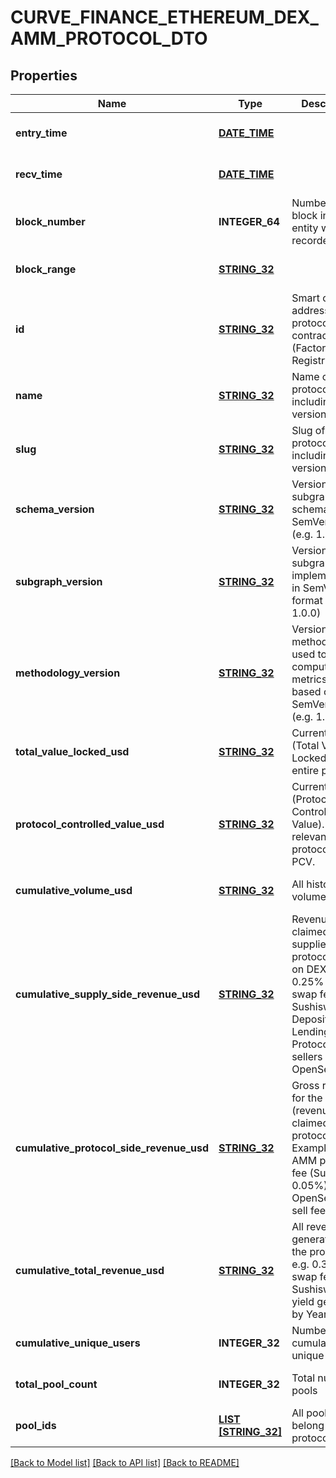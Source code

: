 # CURVE_FINANCE_ETHEREUM_DEX_AMM_PROTOCOL_DTO

## Properties
Name | Type | Description | Notes
------------ | ------------- | ------------- | -------------
**entry_time** | [**DATE_TIME**](DATE_TIME.md) |  | [optional] [default to null]
**recv_time** | [**DATE_TIME**](DATE_TIME.md) |  | [optional] [default to null]
**block_number** | **INTEGER_64** | Number of block in which entity was recorded. | [optional] [default to null]
**block_range** | [**STRING_32**](STRING_32.md) |  | [optional] [default to null]
**id** | [**STRING_32**](STRING_32.md) | Smart contract address of the protocol&#39;s main contract (Factory, Registry, etc) | [optional] [default to null]
**name** | [**STRING_32**](STRING_32.md) | Name of the protocol, including version. | [optional] [default to null]
**slug** | [**STRING_32**](STRING_32.md) | Slug of protocol, including version. | [optional] [default to null]
**schema_version** | [**STRING_32**](STRING_32.md) | Version of the subgraph schema, in SemVer format (e.g. 1.0.0) | [optional] [default to null]
**subgraph_version** | [**STRING_32**](STRING_32.md) | Version of the subgraph implementation, in SemVer format (e.g. 1.0.0) | [optional] [default to null]
**methodology_version** | [**STRING_32**](STRING_32.md) | Version of the methodology used to compute metrics, loosely based on SemVer format (e.g. 1.0.0) | [optional] [default to null]
**total_value_locked_usd** | [**STRING_32**](STRING_32.md) | Current TVL (Total Value Locked) of the entire protocol | [optional] [default to null]
**protocol_controlled_value_usd** | [**STRING_32**](STRING_32.md) | Current PCV (Protocol Controlled Value). Only relevant for protocols with PCV. | [optional] [default to null]
**cumulative_volume_usd** | [**STRING_32**](STRING_32.md) | All historical volume in USD | [optional] [default to null]
**cumulative_supply_side_revenue_usd** | [**STRING_32**](STRING_32.md) | Revenue claimed by suppliers to the protocol. LPs on DEXs (e.g. 0.25% of the swap fee in Sushiswap). Depositors on Lending Protocols. NFT sellers on OpenSea. | [optional] [default to null]
**cumulative_protocol_side_revenue_usd** | [**STRING_32**](STRING_32.md) | Gross revenue for the protocol (revenue claimed by protocol). Examples: AMM protocol fee (Sushi’s 0.05%). OpenSea 10% sell fee. | [optional] [default to null]
**cumulative_total_revenue_usd** | [**STRING_32**](STRING_32.md) | All revenue generated by the protocol. e.g. 0.30% of swap fee in Sushiswap, all yield generated by Yearn. | [optional] [default to null]
**cumulative_unique_users** | **INTEGER_32** | Number of cumulative unique users | [optional] [default to null]
**total_pool_count** | **INTEGER_32** | Total number of pools | [optional] [default to null]
**pool_ids** | [**LIST [STRING_32]**](STRING_32.md) | All pools that belong to this protocol | [optional] [default to null]

[[Back to Model list]](../README.md#documentation-for-models) [[Back to API list]](../README.md#documentation-for-api-endpoints) [[Back to README]](../README.md)


